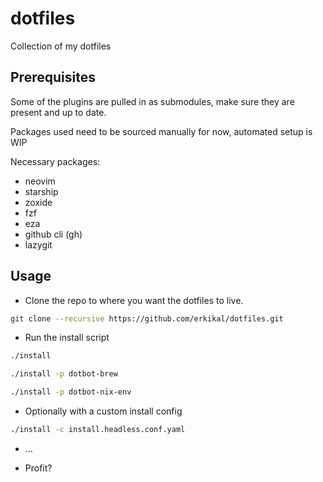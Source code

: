 # dotfiles

Collection of my dotfiles

## Prerequisites

Some of the plugins are pulled in as submodules, make sure they are present and up to date.

Packages used need to be sourced manually for now, automated setup is WIP

Necessary packages:
- neovim
- starship
- zoxide
- fzf
- eza
- github cli (gh)
- lazygit

## Usage

- Clone the repo to where you want the dotfiles to live.

```bash
git clone --recursive https://github.com/erkikal/dotfiles.git
```

- Run the install script

```bash
./install
```

```bash
./install -p dotbot-brew
```

```bash
./install -p dotbot-nix-env
```

- Optionally with a custom install config

```bash
./install -c install.headless.conf.yaml
```

- ...

- Profit?
